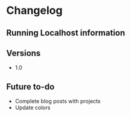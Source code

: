 # Changelog

## Running Localhost information

## Versions
- 1.0
## Future to-do
- Complete blog posts with projects
- Update colors

